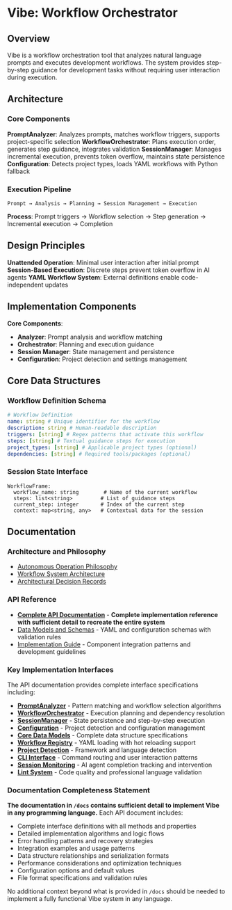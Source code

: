 # Vibe: Workflow Orchestrator

## Overview

Vibe is a workflow orchestration tool that analyzes natural language prompts and executes development workflows. The system provides step-by-step guidance for development tasks without requiring user interaction during execution.

## Architecture

### Core Components

**PromptAnalyzer**: Analyzes prompts, matches workflow triggers, supports project-specific selection
**WorkflowOrchestrator**: Plans execution order, generates step guidance, integrates validation
**SessionManager**: Manages incremental execution, prevents token overflow, maintains state persistence
**Configuration**: Detects project types, loads YAML workflows with Python fallback

### Execution Pipeline

```
Prompt → Analysis → Planning → Session Management → Execution
```

**Process**: Prompt triggers → Workflow selection → Step generation → Incremental execution → Completion

## Design Principles

**Unattended Operation**: Minimal user interaction after initial prompt
**Session-Based Execution**: Discrete steps prevent token overflow in AI agents
**YAML Workflow System**: External definitions enable code-independent updates

## Implementation Components

**Core Components**:

- **Analyzer**: Prompt analysis and workflow matching
- **Orchestrator**: Planning and execution guidance
- **Session Manager**: State management and persistence
- **Configuration**: Project detection and settings management

## Core Data Structures

### Workflow Definition Schema

```yaml
# Workflow Definition
name: string # Unique identifier for the workflow
description: string # Human-readable description
triggers: [string] # Regex patterns that activate this workflow
steps: [string] # Textual guidance steps for execution
project_types: [string] # Applicable project types (optional)
dependencies: [string] # Required tools/packages (optional)
```

### Session State Interface

```
WorkflowFrame:
  workflow_name: string        # Name of the current workflow
  steps: list<string>         # List of guidance steps
  current_step: integer       # Index of the current step
  context: map<string, any>   # Contextual data for the session
```

## Documentation

### Architecture and Philosophy

- [Autonomous Operation Philosophy](architecture/vibe-philosophy.md)
- [Workflow System Architecture](architecture/workflow-architecture.md)
- [Architectural Decision Records](adr/)

### API Reference

- [**Complete API Documentation**](api/) - **Complete implementation reference with sufficient detail to recreate the entire system**
- [Data Models and Schemas](schemas/) - YAML and configuration schemas with validation rules
- [Implementation Guide](implementation/) - Component integration patterns and development guidelines

### Key Implementation Interfaces

The API documentation provides complete interface specifications including:

- **[PromptAnalyzer](api/prompt-analyzer.md)** - Pattern matching and workflow selection algorithms
- **[WorkflowOrchestrator](api/workflow-orchestrator.md)** - Execution planning and dependency resolution
- **[SessionManager](api/session-manager.md)** - State persistence and step-by-step execution
- **[Configuration](api/configuration.md)** - Project detection and configuration management
- **[Core Data Models](api/models.md)** - Complete data structure specifications
- **[Workflow Registry](api/workflow-registry.md)** - YAML loading with hot reloading support
- **[Project Detection](api/project-detection.md)** - Framework and language detection
- **[CLI Interface](api/cli.md)** - Command routing and user interaction patterns
- **[Session Monitoring](api/session-monitoring.md)** - AI agent completion tracking and intervention
- **[Lint System](api/lint.md)** - Code quality and professional language validation

### Documentation Completeness Statement

**The documentation in `/docs` contains sufficient detail to implement Vibe in any programming language.** Each API document includes:

- Complete interface definitions with all methods and properties
- Detailed implementation algorithms and logic flows
- Error handling patterns and recovery strategies
- Integration examples and usage patterns
- Data structure relationships and serialization formats
- Performance considerations and optimization techniques
- Configuration options and default values
- File format specifications and validation rules

No additional context beyond what is provided in `/docs` should be needed to implement a fully functional Vibe system in any language.
